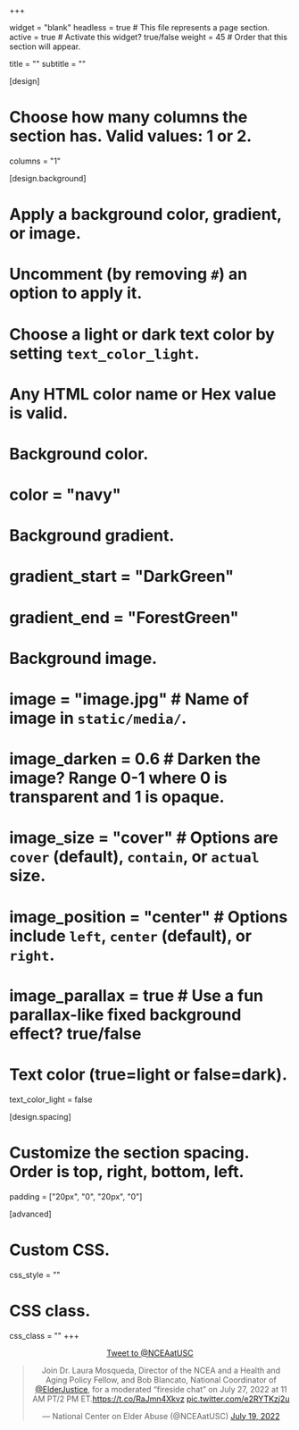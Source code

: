 +++

widget = "blank" 
headless = true  # This file represents a page section.
active = true  # Activate this widget? true/false
weight = 45  # Order that this section will appear.

title = ""
subtitle = ""

[design]
  # Choose how many columns the section has. Valid values: 1 or 2.
  columns = "1"

[design.background]
  # Apply a background color, gradient, or image.
  #   Uncomment (by removing `#`) an option to apply it.
  #   Choose a light or dark text color by setting `text_color_light`.
  #   Any HTML color name or Hex value is valid.

  # Background color.
  # color = "navy"
  
  # Background gradient.
  # gradient_start = "DarkGreen"
  # gradient_end = "ForestGreen"
  
  # Background image.
  # image = "image.jpg"  # Name of image in `static/media/`.
  # image_darken = 0.6  # Darken the image? Range 0-1 where 0 is transparent and 1 is opaque.
  # image_size = "cover"  #  Options are `cover` (default), `contain`, or `actual` size.
  # image_position = "center"  # Options include `left`, `center` (default), or `right`.
  # image_parallax = true  # Use a fun parallax-like fixed background effect? true/false
  
  # Text color (true=light or false=dark).
  text_color_light = false

[design.spacing]
  # Customize the section spacing. Order is top, right, bottom, left.
  padding = ["20px", "0", "20px", "0"]

[advanced]
 # Custom CSS. 
 css_style = ""
 
 # CSS class.
 css_class = ""
+++
<center>

<a href="https://twitter.com/intent/tweet?screen_name=NCEAatUSC&ref_src=twsrc%5Etfw" class="twitter-mention-button" data-show-count="false">Tweet to @NCEAatUSC</a><script async src="https://platform.twitter.com/widgets.js" charset="utf-8"></script>

<blockquote class="twitter-tweet"><p lang="en" dir="ltr">Join Dr. Laura Mosqueda, Director of the NCEA and a Health and Aging Policy Fellow, and Bob Blancato, National Coordinator of <a href="https://twitter.com/ElderJustice?ref_src=twsrc%5Etfw">@ElderJustice</a>, for a moderated “fireside chat” on July 27, 2022 at 11 AM PT/2 PM ET.<a href="https://t.co/RaJmn4Xkvz">https://t.co/RaJmn4Xkvz</a> <a href="https://t.co/e2RYTKzj2u">pic.twitter.com/e2RYTKzj2u</a></p>&mdash; National Center on Elder Abuse (@NCEAatUSC) <a href="https://twitter.com/NCEAatUSC/status/1549462331540660224?ref_src=twsrc%5Etfw">July 19, 2022</a></blockquote> <script async src="https://platform.twitter.com/widgets.js" charset="utf-8"></script>

